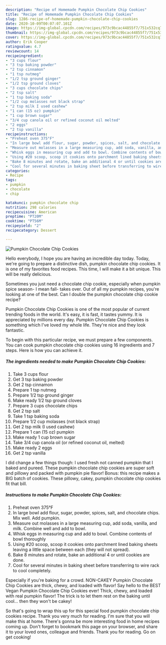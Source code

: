 ```yaml
---
description: "Recipe of Homemade Pumpkin Chocolate Chip Cookies"
title: "Recipe of Homemade Pumpkin Chocolate Chip Cookies"
slug: 1286-recipe-of-homemade-pumpkin-chocolate-chip-cookies
date: 2020-10-09T00:07:07.101Z
image: https://img-global.cpcdn.com/recipes/973c9bcac44855f7/751x532cq70/pumpkin-chocolate-chip-cookies-recipe-main-photo.jpg
thumbnail: https://img-global.cpcdn.com/recipes/973c9bcac44855f7/751x532cq70/pumpkin-chocolate-chip-cookies-recipe-main-photo.jpg
cover: https://img-global.cpcdn.com/recipes/973c9bcac44855f7/751x532cq70/pumpkin-chocolate-chip-cookies-recipe-main-photo.jpg
author: Erik Cooper
ratingvalue: 4.7
reviewcount: 14
recipeingredient:
- "3 cups flour"
- "3 tsp baking powder"
- "2 tsp cinnamon"
- "1 tsp nutmeg"
- "1/2 tsp ground ginger"
- "1/2 tsp ground cloves"
- "3 cups chocolate chips"
- "2 tsp salt"
- "1 tsp baking soda"
- "1/2 cup molasses not black strap"
- "2 tsp milk I used cashew"
- "1 can (15 oz) pumpkin"
- "1 cup brown sugar"
- "3/4 cup canola oil or refined coconut oil melted"
- "2 eggs"
- "2 tsp vanilla"
recipeinstructions:
- "Preheat oven 375°F"
- "In large bowl add flour, sugar, powder, spices, salt, and chocolate chips. Mix well. Add pumpkin."
- "Measure out molasses in a large measuring cup, add soda, vanilla, and milk. Combine well and add to bowl."
- "Whisk eggs in measuring cup and add to bowl. Combine contents of bowl thoroughly"
- "Using #20 scoop, scoop it cookies onto parchment lined baking sheets leaving a little space between each (they will not spread)."
- "Bake 8 minutes and rotate, bake an additional 4 or until cookies are done."
- "Cool for several minutes in baking sheet before transferring to wire rack to cool completely."
categories:
- Recipe
tags:
- pumpkin
- chocolate
- chip

katakunci: pumpkin chocolate chip 
nutrition: 298 calories
recipecuisine: American
preptime: "PT20M"
cooktime: "PT56M"
recipeyield: "2"
recipecategory: Dessert

---
```



![Pumpkin Chocolate Chip Cookies](https://img-global.cpcdn.com/recipes/973c9bcac44855f7/751x532cq70/pumpkin-chocolate-chip-cookies-recipe-main-photo.jpg)

Hello everybody, I hope you are having an incredible day today. Today, we're going to prepare a distinctive dish, pumpkin chocolate chip cookies. It is one of my favorites food recipes. This time, I will make it a bit unique. This will be really delicious.

Sometimes you just need a chocolate chip cookie, especially when pumpkin spice season- I mean fall- takes over. Out of all my pumpkin recipes, you&#39;re looking at one of the best. Can I double the pumpkin chocolate chip cookie recipe?

Pumpkin Chocolate Chip Cookies is one of the most popular of current trending foods in the world. It's easy, it is fast, it tastes yummy. It is appreciated by millions every day. Pumpkin Chocolate Chip Cookies is something which I've loved my whole life. They're nice and they look fantastic.


To begin with this particular recipe, we must prepare a few components. You can cook pumpkin chocolate chip cookies using 16 ingredients and 7 steps. Here is how you can achieve it.

<!--inarticleads1-->

##### The ingredients needed to make Pumpkin Chocolate Chip Cookies:

1. Take 3 cups flour
1. Get 3 tsp baking powder
1. Get 2 tsp cinnamon
1. Prepare 1 tsp nutmeg
1. Prepare 1/2 tsp ground ginger
1. Make ready 1/2 tsp ground cloves
1. Prepare 3 cups chocolate chips
1. Get 2 tsp salt
1. Take 1 tsp baking soda
1. Prepare 1/2 cup molasses (not black strap)
1. Get 2 tsp milk (I used cashew)
1. Prepare 1 can (15 oz) pumpkin
1. Make ready 1 cup brown sugar
1. Take 3/4 cup canola oil (or refined coconut oil, melted)
1. Make ready 2 eggs
1. Get 2 tsp vanilla


I did change a few things though: I used fresh not canned pumpkin that I baked and pureed. These pumpkin chocolate chip cookies are super soft and pillowy and packed with pumpkin pie flavor! Bonus: this recipe makes a BIG batch of cookies. These pillowy, cakey, pumpkin chocolate chip cookies fit that bill. 

<!--inarticleads2-->

##### Instructions to make Pumpkin Chocolate Chip Cookies:

1. Preheat oven 375°F
1. In large bowl add flour, sugar, powder, spices, salt, and chocolate chips. Mix well. Add pumpkin.
1. Measure out molasses in a large measuring cup, add soda, vanilla, and milk. Combine well and add to bowl.
1. Whisk eggs in measuring cup and add to bowl. Combine contents of bowl thoroughly
1. Using #20 scoop, scoop it cookies onto parchment lined baking sheets leaving a little space between each (they will not spread).
1. Bake 8 minutes and rotate, bake an additional 4 or until cookies are done.
1. Cool for several minutes in baking sheet before transferring to wire rack to cool completely.


Especially if you&#39;re baking for a crowd. NON-CAKEY Pumpkin Chocolate Chip Cookies are thick, chewy, and loaded with flavor! Say hello to the BEST Vegan Pumpkin Chocolate Chip Cookies ever! Thick, chewy, and loaded with real pumpkin flavor! The trick is to let them rest on the baking until cool… then they won&#39;t be cakey! 

So that's going to wrap this up for this special food pumpkin chocolate chip cookies recipe. Thank you very much for reading. I'm sure that you will make this at home. There's gonna be more interesting food in home recipes coming up. Don't forget to bookmark this page on your browser, and share it to your loved ones, colleague and friends. Thank you for reading. Go on get cooking!
